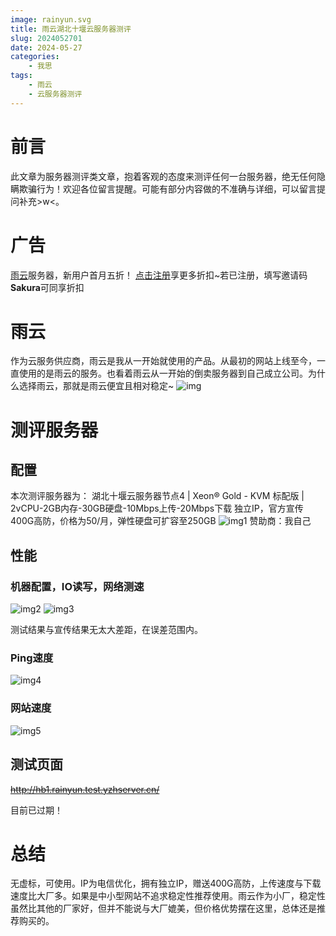 ```yaml
---
image: rainyun.svg
title: 雨云湖北十堰云服务器测评
slug: 2024052701
date: 2024-05-27
categories:
    - 我思
tags:
    - 雨云
    - 云服务器测评
---
```

# 前言
此文章为服务器测评类文章，抱着客观的态度来测评任何一台服务器，绝无任何隐瞒欺骗行为！欢迎各位留言提醒。可能有部分内容做的不准确与详细，可以留言提问补充>w<。
# 广告
[雨云](https://blog.sakurasen.cn/rainyun)服务器，新用户首月五折！
[点击注册](https://blog.sakurasen.cn/rainyun)享更多折扣~若已注册，填写邀请码**Sakura**可同享折扣
# 雨云
作为云服务供应商，雨云是我从一开始就使用的产品。从最初的网站上线至今，一直使用的是雨云的服务。也看着雨云从一开始的倒卖服务器到自己成立公司。为什么选择雨云，那就是雨云便宜且相对稳定~
![img](updata20240527214854.png)
# 测评服务器

## 配置
本次测评服务器为：
 湖北十堰云服务器节点4 | Xeon® Gold - KVM 标配版 | 2vCPU-2GB内存-30GB硬盘-10Mbps上传-20Mbps下载
独立IP，官方宣传400G高防，价格为50/月，弹性硬盘可扩容至250GB
![img1](updata20240527214719.png)
赞助商：我自己

## 性能

### 机器配置，IO读写，网络测速
![img2](updata20240527214737.png) ![img3](updata20240527214747.png)

测试结果与宣传结果无太大差距，在误差范围内。

### Ping速度

![img4](updata20240527214810.png)

### 网站速度

![img5](updata20240527214835.png)

## 测试页面

~~http://hb1.rainyun.test.yzhserver.cn/~~

目前已过期！

# 总结

无虚标，可使用。IP为电信优化，拥有独立IP，赠送400G高防，上传速度与下载速度比大厂多。如果是中小型网站不追求稳定性推荐使用。雨云作为小厂，稳定性虽然比其他的厂家好，但并不能说与大厂媲美，但价格优势摆在这里，总体还是推荐购买的。